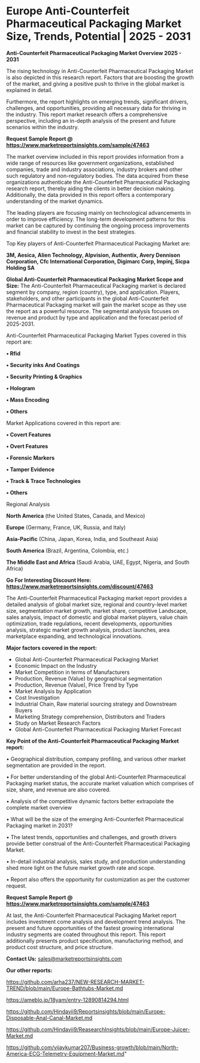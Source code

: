 # Europe Anti-Counterfeit Pharmaceutical Packaging Market Size, Trends, Potential | 2025 - 2031

<Strong> Anti-Counterfeit Pharmaceutical Packaging Market Overview 2025 - 2031</strong>

The rising technology in Anti-Counterfeit Pharmaceutical Packaging Market is also depicted in this research report. Factors that are boosting the growth of the market, and giving a positive push to thrive in the global market is explained in detail.

Furthermore, the report highlights on emerging trends, significant drivers, challenges, and opportunities, providing all necessary data for thriving in the industry. This report market research offers a comprehensive perspective, including an in-depth analysis of the present and future scenarios within the industry.

<strong>Request Sample Report @ <a href=https://www.marketreportsinsights.com/sample/47463>https://www.marketreportsinsights.com/sample/47463</a></strong>

The market overview included in this report provides information from a wide range of resources like government organizations, established companies, trade and industry associations, industry brokers and other such regulatory and non-regulatory bodies. The data acquired from these organizations authenticate the Anti-Counterfeit Pharmaceutical Packaging research report, thereby aiding the clients in better decision making. Additionally, the data provided in this report offers a contemporary understanding of the market dynamics.

The leading players are focusing mainly on technological advancements in order to improve efficiency. The long-term development patterns for this market can be captured by continuing the ongoing process improvements and financial stability to invest in the best strategies.

Top Key players of Anti-Counterfeit Pharmaceutical Packaging Market are:

<strong>3M, Aesica, Alien Technology, Alpvision, Authentix, Avery Dennison Corporation, Cfc International Corporation, Digimarc Corp, Impinj, Sicpa Holding SA</strong>

<strong><b>Global Anti-Counterfeit Pharmaceutical Packaging Market Scope and Size:</b></strong>
The Anti-Counterfeit Pharmaceutical Packaging market is declared segment by company, region (country), type, and application. Players, stakeholders, and other participants in the global Anti-Counterfeit Pharmaceutical Packaging market will gain the market scope as they use the report as a powerful resource. The segmental analysis focuses on revenue and product by type and application and the forecast period of 2025-2031.

Anti-Counterfeit Pharmaceutical Packaging Market Types covered in this report are:

<strong>•  Rfid

•  Security inks And Coatings

•  Security Printing & Graphics

•  Hologram

•  Mass Encoding

•  Others</strong>

Market Applications covered in this report are:

<strong>•  Covert Features

•  Overt Features

•  Forensic Markers

•  Tamper Evidence

•  Track & Trace Technologies

•  Others</strong> 

Regional Analysis

<strong>North America</strong> (the United States, Canada, and Mexico)

<strong>Europe</strong> (Germany, France, UK, Russia, and Italy)

<strong>Asia-Pacific</strong> (China, Japan, Korea, India, and Southeast Asia)

<strong>South America</strong> (Brazil, Argentina, Colombia, etc.)

<strong>The Middle East and Africa</strong> (Saudi Arabia, UAE, Egypt, Nigeria, and South Africa)

<strong>Go For Interesting Discount Here: <a href=https://www.marketreportsinsights.com/discount/47463>https://www.marketreportsinsights.com/discount/47463</a></strong>

The Anti-Counterfeit Pharmaceutical Packaging market report provides a detailed analysis of global market size, regional and country-level market size, segmentation market growth, market share, competitive Landscape, sales analysis, impact of domestic and global market players, value chain optimization, trade regulations, recent developments, opportunities analysis, strategic market growth analysis, product launches, area marketplace expanding, and technological innovations.

<strong><b>Major factors covered in the report:</b></strong>
<ul>
  <li>Global Anti-Counterfeit Pharmaceutical Packaging Market </li>
  <li>Economic Impact on the Industry</li>
  <li>Market Competition in terms of Manufacturers</li>
  <li>Production, Revenue (Value) by geographical segmentation</li>
  <li>Production, Revenue (Value), Price Trend by Type</li>
  <li>Market Analysis by Application</li>
  <li>Cost Investigation</li>
  <li>Industrial Chain, Raw material sourcing strategy and Downstream Buyers</li>
  <li>Marketing Strategy comprehension, Distributors and Traders</li>
  <li>Study on Market Research Factors</li>
  <li>Global Anti-Counterfeit Pharmaceutical Packaging Market Forecast</li>
</ul>

<strong><b>Key Point of the Anti-Counterfeit Pharmaceutical Packaging Market report:</b></strong>

• Geographical distribution, company profiling, and various other market segmentation are provided in the report.

• For better understanding of the global Anti-Counterfeit Pharmaceutical Packaging market status, the accurate market valuation which comprises of size, share, and revenue are also covered.

• Analysis of the competitive dynamic factors better extrapolate the complete market overview

• What will be the size of the emerging Anti-Counterfeit Pharmaceutical Packaging market in 2031?

• The latest trends, opportunities and challenges, and growth drivers provide better construal of the Anti-Counterfeit Pharmaceutical Packaging Market.

• In-detail industrial analysis, sales study, and production understanding shed more light on the future market growth rate and scope.

• Report also offers the opportunity for customization as per the customer request.

<strong>Request Sample Report @ <a href=https://www.marketreportsinsights.com/sample/47463>https://www.marketreportsinsights.com/sample/47463</a></strong>

At last, the Anti-Counterfeit Pharmaceutical Packaging Market report includes investment come analysis and development trend analysis. The present and future opportunities of the fastest growing international industry segments are coated throughout this report. This report additionally presents product specification, manufacturing method, and product cost structure, and price structure.

<strong>Contact Us:</strong>
sales@marketreportsinsights.com

<strong>Our other reports:</strong>

<a href=https://github.com/arha237/NEW-RESEARCH-MARKET-TREND/blob/main/Europe-Bathtubs-Market.md>https://github.com/arha237/NEW-RESEARCH-MARKET-TREND/blob/main/Europe-Bathtubs-Market.md</a>

<a href=https://ameblo.jp/18yam/entry-12890814294.html>https://ameblo.jp/18yam/entry-12890814294.html</a>

<a href=https://github.com/Hindavii9/Reportsinsights/blob/main/Europe-Disposable-Anal-Canal-Market.md>https://github.com/Hindavii9/Reportsinsights/blob/main/Europe-Disposable-Anal-Canal-Market.md</a>

<a href=https://github.com/Hindavii9/ReasearchInsights/blob/main/Europe-Juicer-Market.md>https://github.com/Hindavii9/ReasearchInsights/blob/main/Europe-Juicer-Market.md</a>

<a href=https://github.com/vijaykumar207/Business-growth/blob/main/North-America-ECG-Telemetry-Equipment-Market.md>https://github.com/vijaykumar207/Business-growth/blob/main/North-America-ECG-Telemetry-Equipment-Market.md</a>"
